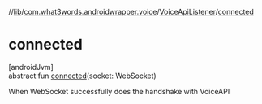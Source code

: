 //[lib](../../../index.md)/[com.what3words.androidwrapper.voice](../index.md)/[VoiceApiListener](index.md)/[connected](connected.md)

# connected

[androidJvm]\
abstract fun [connected](connected.md)(socket: WebSocket)

When WebSocket successfully does the handshake with VoiceAPI
